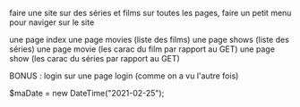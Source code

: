 faire une site sur des séries et films
sur toutes les pages, faire un petit menu pour naviger sur le site

une page index
une page movies (liste des films)
une page shows  (liste des séries)
une page movie (les carac du film par rapport au GET)
une page show (les carac du séries par rapport au GET)

BONUS :
login sur une page login (comme on a vu l'autre fois)




$maDate = new DateTime("2021-02-25");
